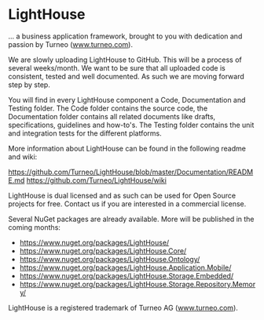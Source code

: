 # LightHouse

... a business application framework, brought to you with dedication and passion by Turneo (www.turneo.com).

We are slowly uploading LightHouse to GitHub. This will be a process of several weeks/month. We want to be sure that all uploaded code is consistent, tested and well documented. As such we are moving forward step by step.

You will find in every LightHouse component a Code, Documentation and Testing folder. The Code folder contains the source code, the Documentation folder contains all related documents like drafts, specifications, guidelines and how-to's. The Testing folder contains the unit and integration tests for the different platforms.

More information about LightHouse can be found in the following readme and wiki:

https://github.com/Turneo/LightHouse/blob/master/Documentation/README.md
https://github.com/Turneo/LightHouse/wiki

LightHouse is dual licensed and as such can be used for Open Source projects for free. Contact us if you are interested in a commercial license.

Several NuGet packages are already available. More will be published in the coming months:

* https://www.nuget.org/packages/LightHouse/
* https://www.nuget.org/packages/LightHouse.Core/
* https://www.nuget.org/packages/LightHouse.Ontology/
* https://www.nuget.org/packages/LightHouse.Application.Mobile/
* https://www.nuget.org/packages/LightHouse.Storage.Embedded/
* https://www.nuget.org/packages/LightHouse.Storage.Repository.Memory/

LightHouse is a registered trademark of Turneo AG (www.turneo.com).
